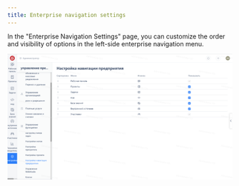 ```yaml
---
title: Enterprise navigation settings
---
```


In the "Enterprise Navigation Settings" page, you can customize the order and visibility of options in the left-side enterprise navigation menu.

![Image Description](assets/image346.png)